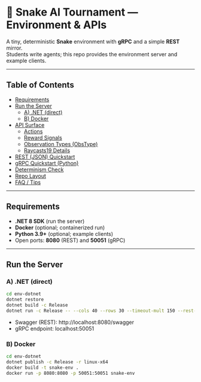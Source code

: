 # 🐍 Snake AI Tournament — Environment & APIs

A tiny, deterministic **Snake** environment with **gRPC** and a simple **REST** mirror.  
Students write agents; this repo provides the environment server and example clients.

---

## Table of Contents

- [Requirements](#requirements)
- [Run the Server](#run-the-server)
  - [A) .NET (direct)](#a-net-direct)
  - [B) Docker](#b-docker)
- [API Surface](#api-surface)
  - [Actions](#actions)
  - [Reward Signals](#reward-signals)
  - [Observation Types (ObsType)](#observation-types-obstype)
  - [Raycasts19 Details](#raycasts19-details)
- [REST (JSON) Quickstart](#rest-json-quickstart)
- [gRPC Quickstart (Python)](#grpc-quickstart-python)
- [Determinism Check](#determinism-check)
- [Repo Layout](#repo-layout)
- [FAQ / Tips](#faq--tips)

---

## Requirements

- **.NET 8 SDK** (run the server)
- **Docker** (optional; containerized run)
- **Python 3.9+** (optional; example clients)
- Open ports: **8080** (REST) and **50051** (gRPC)

---

## Run the Server

### A) .NET (direct)

```bash
cd env-dotnet
dotnet restore
dotnet build -c Release
dotnet run -c Release -- --cols 40 --rows 30 --timeout-mult 150 --rest-port 8080 --grpc-port 50051
```

- Swagger (REST): http://localhost:8080/swagger
- gRPC endpoint: localhost:50051

### B) Docker
```bash
cd env-dotnet
dotnet publish -c Release -r linux-x64
docker build -t snake-env .
docker run -p 8080:8080 -p 50051:50051 snake-env
```